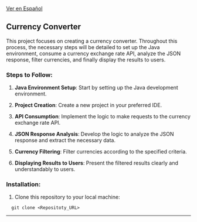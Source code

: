 [Ver en Español](README_ES)

## Currency Converter

This project focuses on creating a currency converter. Throughout this process, the necessary steps will be detailed to set up the Java environment, consume a currency exchange rate API, analyze the JSON response, filter currencies, and finally display the results to users.

### Steps to Follow:

1.  **Java Environment Setup**: Start by setting up the Java development environment.

2.  **Project Creation**: Create a new project in your preferred IDE.

3.  **API Consumption**: Implement the logic to make requests to the currency exchange rate API.

4.  **JSON Response Analysis**: Develop the logic to analyze the JSON response and extract the necessary data.

5.  **Currency Filtering**: Filter currencies according to the specified criteria.

6.  **Displaying Results to Users**: Present the filtered results clearly and understandably to users.

 
### Installation:

1. Clone this repository to your local machine:

 ```
   git clone <Repositoty_URL>
```

---